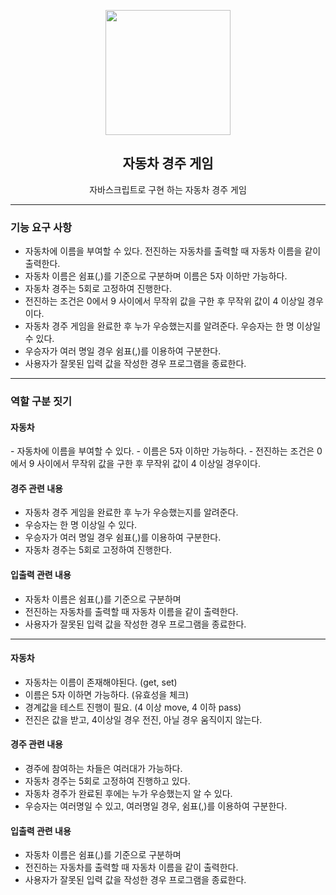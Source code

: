 <p align="middle" >
  <img width="200px;" src="https://user-images.githubusercontent.com/50367798/106415730-2645a280-6493-11eb-876c-ef7172652261.png"/>
</p>
<h2 align="middle">자동차 경주 게임</h2>
<p align="middle">자바스크립트로 구현 하는 자동차 경주 게임</p>

---

<h3>기능 요구 사항</h3>

- 자동차에 이름을 부여할 수 있다. 전진하는 자동차를 출력할 때 자동차 이름을 같이 출력한다.
- 자동차 이름은 쉼표(,)를 기준으로 구분하며 이름은 5자 이하만 가능하다.
- 자동차 경주는 5회로 고정하여 진행한다.
- 전진하는 조건은 0에서 9 사이에서 무작위 값을 구한 후 무작위 값이 4 이상일 경우이다.
- 자동차 경주 게임을 완료한 후 누가 우승했는지를 알려준다. 우승자는 한 명 이상일 수 있다.
- 우승자가 여러 명일 경우 쉼표(,)를 이용하여 구분한다.
- 사용자가 잘못된 입력 값을 작성한 경우 프로그램을 종료한다.

---

<h3>역할 구분 짓기</h3>

<h4> 자동차 </h4>
- 자동차에 이름을 부여할 수 있다.
- 이름은 5자 이하만 가능하다.
- 전진하는 조건은 0에서 9 사이에서 무작위 값을 구한 후 무작위 값이 4 이상일 경우이다.

<h4> 경주 관련 내용 </h4>

- 자동차 경주 게임을 완료한 후 누가 우승했는지를 알려준다.
- 우승자는 한 명 이상일 수 있다.
- 우승자가 여러 명일 경우 쉼표(,)를 이용하여 구분한다.
- 자동차 경주는 5회로 고정하여 진행한다.

<h4> 입출력 관련 내용 </h4>

- 자동차 이름은 쉼표(,)를 기준으로 구분하며
- 전진하는 자동차를 출력할 때 자동차 이름을 같이 출력한다.
- 사용자가 잘못된 입력 값을 작성한 경우 프로그램을 종료한다.

---

<h4> 자동차 </h4>

- 자동차는 이름이 존재해야된다. (get, set)
- 이름은 5자 이하면 가능하다. (유효성을 체크)
- 경계값을 테스트 진행이 필요. (4 이상 move, 4 이하 pass)
- 전진은 값을 받고, 4이상일 경우 전진, 아닐 경우 움직이지 않는다.

<h4> 경주 관련 내용 </h4>

- 경주에 참여하는 차들은 여러대가 가능하다.
- 자동차 경주는 5회로 고정하여 진행하고 있다.
- 자동차 경주가 완료된 후에는 누가 우승했는지 알 수 있다.
- 우승자는 여러명일 수 있고, 여러명일 경우, 쉼표(,)를 이용하여 구분한다.

<h4> 입출력 관련 내용 </h4>

- 자동차 이름은 쉼표(,)를 기준으로 구분하며
- 전진하는 자동차를 출력할 때 자동차 이름을 같이 출력한다.
- 사용자가 잘못된 입력 값을 작성한 경우 프로그램을 종료한다.
